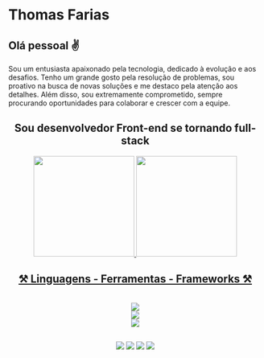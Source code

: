 # Thomas Farias

## Olá pessoal :v:
<div textAlign="justify">
  <p>
    Sou um entusiasta apaixonado pela tecnologia, dedicado à evolução e aos desafios. 
    Tenho um grande gosto pela resolução de problemas, sou proativo na busca de novas soluções e me destaco pela atenção aos detalhes. 
    Além disso, sou extremamente comprometido, sempre procurando oportunidades para colaborar e crescer com a equipe. 
  </p>
<div/>

<h2 align="center">Sou desenvolvedor Front-end se tornando full-stack</h2>

<div align="center">
  <a href="https://github.com/thoomassf">
  <img height="200rem" src="https://github-readme-stats.vercel.app/api?username=thoomassf&show_icons=true&theme=tokyonight&include_all_commits=true&count_private=true"/>
  <img height="200rem" src="https://github-readme-stats.vercel.app/api/top-langs/?username=thoomassf&layout=compact&langs_count=7&theme=tokyonight"/>
</div>

<h2 align="center">⚒️ Linguagens - Ferramentas - Frameworks ⚒️</h2>
<br/>
<div align="center">
  <img src="https://skillicons.dev/icons?i=html,css,javascript,typescript,react,nextjs,tailwind,sass,figma,vitest,jest,cypress" /><br>
  <img src="https://skillicons.dev/icons?i=nodejs,express,nest,python,graphql,prisma,postgresql,mysql,mongo" /><br>
  <img src="https://skillicons.dev/icons?i=linux,windows,vscode,git,github,azure,aws,gcp,kubernetes,docker" />
</div>
 
##
  
<div align="center">
  <a href="https://instagram.com/thoomassf" target="_blank"><img src="https://img.shields.io/badge/-Instagram-%23E4405F?style=for-the-badge&logo=instagram&logoColor=white" target="_blank"></a>
  <a href="https://twitter.com/thoomassf" target="_blank"><img src="https://img.shields.io/badge/Twitter-1DA1F2?style=for-the-badge&logo=twitter&logoColor=white" target="_blank"></a> 
  <a href = "mailto:thomasfarias19@gmail.com"><img src="https://img.shields.io/badge/Gmail-D14836?style=for-the-badge&logo=gmail&logoColor=white" target="_blank"></a>
  <a href="https://www.linkedin.com/in/thomas-sf" target="_blank"><img src="https://img.shields.io/badge/-LinkedIn-%230077B5?style=for-the-badge&logo=linkedin&logoColor=white" target="_blank"></a> 
</div>
